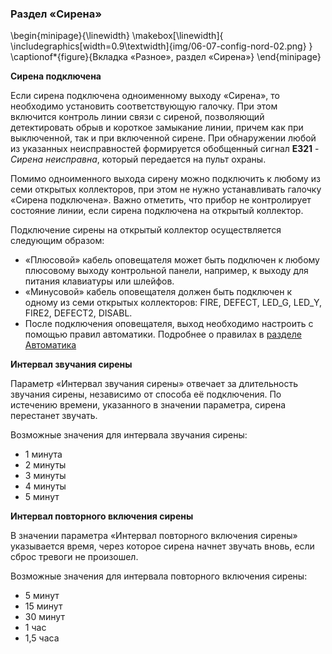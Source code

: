### Раздел «Сирена»

\begin{minipage}{\linewidth}
	\makebox[\linewidth]{
 		\includegraphics[width=0.9\textwidth]{img/06-07-config-nord-02.png}
 	}
	\captionof*{figure}{Вкладка «Разное», раздел «Сирена»}
\end{minipage}


**Сирена подключена**  

Если сирена подключена одноименному выходу «Сирена», то необходимо установить соответствующую галочку. При этом включится контроль линии связи с сиреной, позволяющий детектировать обрыв и короткое замыкание линии, причем как при выключенной, так и при включенной сирене. При обнаружении любой из указанных неисправностей формируется обобщенный сигнал **E321** - *Сирена неисправна*, который передается на пульт охраны.

Помимо одноименного выхода сирену можно подключить к любому из семи открытых коллекторов, при этом не нужно устанавливать галочку «Сирена подключена». Важно отметить, что прибор не контролирует состояние линии, если сирена подключена на открытый коллектор.

Подключение сирены на открытый коллектор осуществляется следующим образом:

* «Плюсовой» кабель оповещателя может быть подключен к любому плюсовому выходу контрольной панели, например, к выходу для питания клавиатуры или шлейфов. 
* «Минусовой» кабель оповещателя должен быть подключен к одному из семи открытых коллекторов: FIRE, DEFECT, LED_G, LED_Y, FIRE2, DEFECT2, DISABL.
* После подключения оповещателя, выход необходимо настроить с помощью правил автоматики. Подробнее о правилах в [разделе Автоматика](#config-automation)


**Интервал звучания сирены**

Параметр «Интервал звучания сирены» отвечает за длительность звучания сирены, независимо от способа её подключения. По истечению времени, указанного в значении параметра, сирена перестанет звучать.

Возможные значения для интервала звучания сирены:

* 1 минута
* 2 минуты
* 3 минуты
* 4 минуты
* 5 минут

**Интервал повторного включения сирены**

В значении параметра «Интервал повторного включения сирены» указывается время, через которое сирена начнет звучать вновь, если сброс тревоги не произошел.

Возможные значения для интервала повторного включения сирены:

* 5 минут
* 15 минут
* 30 минут
* 1 час
* 1,5 часа


